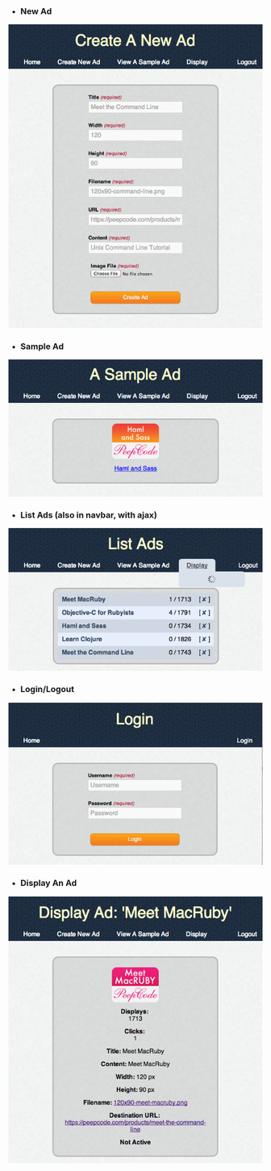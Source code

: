 - ### New Ad
![New Ad](/readme-images/new.png)


- ### Sample Ad
![Sample Ad](/readme-images/sample-ad.png)


- ### List Ads (also in navbar, with ajax)
![List Ads](/readme-images/list.png)


- ### Login/Logout
![Login](/readme-images/login.png)


- ### Display An Ad
![Display Ad](/readme-images/display.png)